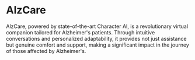 # AlzCare
AlzCare, powered by state-of-the-art Character AI, is a revolutionary virtual companion tailored for Alzheimer's patients. Through intuitive conversations and personalized adaptability, it provides not just assistance but genuine comfort and support, making a significant impact in the journey of those affected by Alzheimer's.
